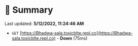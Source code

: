 # 📖 Summary
Last updated: **5/12/2022, 11:24:46 AM**

- `GET` [https://Bhadwa-sala.toxicblte.repl.co](https://Bhadwa-sala.toxicblte.repl.co) - **Down** (75ms)
